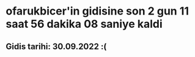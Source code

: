 # ofarukbicer'in gidisine son 2 gun 11 saat 56 dakika 08 saniye kaldi

## Gidis tarihi: 30.09.2022 :(